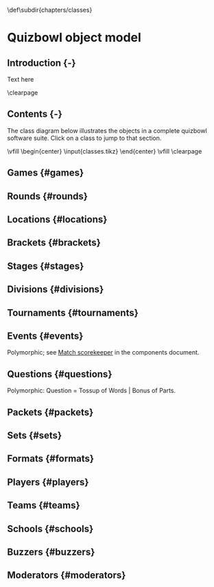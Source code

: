 \def\subdir{chapters/classes}

# Quizbowl object model

## Introduction {-}
Text here

\clearpage

## Contents {-}
The class diagram below illustrates the objects in a complete quizbowl software suite.
Click on a class to jump to that section.

\vfill
\begin{center}
\input{classes.tikz}
\end{center}
\vfill
\clearpage



## Games                     {#games}
## Rounds                    {#rounds}
## Locations                 {#locations}
## Brackets                  {#brackets}
## Stages                    {#stages}
<!-- Or “phases.” -->
## Divisions                 {#divisions}
## Tournaments               {#tournaments}
## Events                    {#events}
Polymorphic; see [Match scorekeeper](#sk) in the components document.

## Questions                 {#questions}
Polymorphic: Question = Tossup of Words | Bonus of Parts.

## Packets                   {#packets}
## Sets                      {#sets}
## Formats                   {#formats}


## Players                   {#players}
## Teams                     {#teams}
## Schools                   {#schools}
## Buzzers                   {#buzzers}
## Moderators                {#moderators}
